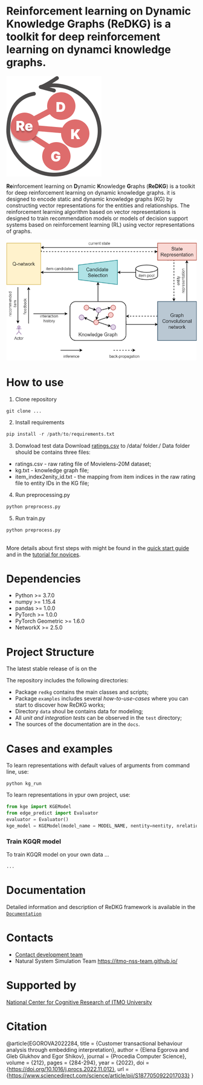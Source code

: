 **Re**inforcement learning on **D**ynamic **K**nowledge **G**raphs (**ReDKG**) is a toolkit for deep reinforcement learning on dynamci knowledge graphs.
==========
![plot](/docs/img/logo.png)

**Re**inforcement learning on **D**ynamic **K**nowledge **G**raphs (**ReDKG**) is a toolkit for deep reinforcement learning on dynamic knowledge graphs. it is designed to encode static and dynamic knowledge graphs (KG) by constructing vector representations for the entities and relationships. The reinforcement learning algorithm based on vector representations is designed to train recommendation models or models of decision support systems based on reinforcement learning (RL) using vector representations of graphs.

![plot](/docs/img/lib_schema.png.png)

How to use
==========
 1. Clone repository
```
git clone ...
```
2. Install requirements
```python
pip install -r /path/to/requirements.txt
```
3. Donwload test data
Download [ratings.csv](https://grouplens.org/datasets/movielens/20m/) to /data/ folder./
Data folder should be contains three files: 
 - ratings.csv - raw rating file of Movielens-20M dataset;
 -   kg.txt - knowledge graph file;
 -  item_index2enity_id.txt - the mapping from item indices in the raw rating file to entity IDs in the KG file;
4. Run preprocessing.py
```python
python preprocess.py
```
5. Run train.py
```python train.py
python preprocess.py
```
\
More details about first steps with  might be found in the [quick start guide](qwe.asd) and in the [tutorial for novices](qwe.asd).



 Dependencies
=========
 - Python >= 3.7.0 
 - numpy >= 1.15.4
 - pandas >= 1.0.0
 - PyTorch >= 1.0.0
 - PyTorch Geometric >= 1.6.0
 - NetworkX >= 2.5.0

Project Structure
=================

The latest stable release of  is on the

The repository includes the following directories:
* Package `redkg` contains the main classes and scripts;
* Package `examples` includes several *how-to-use-cases* where you can start to discover how ReDKG works;
* Directory `data` shoul be contains data for modeling;
* All *unit and integration tests* can be observed in the `test` directory;
* The sources of the documentation are in the `docs`.


Cases and examples
==================
To learn representations with default values of arguments from command line, use:
```
python kg_run
```

To learn representations in ypur own project, use:

```python
from kge import KGEModel
from edge_predict import Evaluator
evaluator = Evaluator()
kge_model = KGEModel(model_name = MODEL_NAME, nentity=nentity, nrelation=nrelation, embedding_size=EMBEDDING_SIZE, gamma=GAMMA, evaluator=evaluator)
```

### Train KGQR model
To train KGQR model on your own data ...
```
...
```

Documentation
=============
Detailed information and description of ReDKG framework is available in the [`Documentation`](link)

Contacts
========
- [Contact development team](mailto:egorshikov@itmo.ru)
- Natural System Simulation Team <https://itmo-nss-team.github.io/>

Supported by
============

[National Center for Cognitive Research of ITMO University](https://actcognitive.org/) 

Citation
========
@article{EGOROVA2022284,
title = {Customer transactional behaviour analysis through embedding interpretation},
author = {Elena Egorova and Gleb Glukhov and Egor Shikov},
journal = {Procedia Computer Science},
volume = {212},
pages = {284-294},
year = {2022},
doi = {https://doi.org/10.1016/j.procs.2022.11.012},
url = {https://www.sciencedirect.com/science/article/pii/S1877050922017033}
}

<!---
.. |docs| image:: https://readthedocs.org/projects/gefest/badge/?version=latest
   :target: https://gefest.readthedocs.io/en/latest/?badge=latest
   :alt: Documentation Status

.. |license| image:: https://img.shields.io/github/license/ITMO-NSS-team/GEFEST
   :alt: Supported Python Versions
   :target: ./LICENSE.md

.. |tg| image:: https://img.shields.io/badge/Telegram-Group-blue.svg
   :target: https://t.me/gefest_helpdesk
   :alt: Telegram Chat
--->
